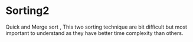 # Sorting2
Quick and Merge sort , This two sorting technique are bit difficult but most important to understand as they have better time complexity than others.
